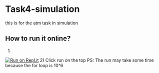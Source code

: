 # Task4-simulation
this is for the atm task in simulation

## How to run it online?
1) 
[![Run on Repl.it](https://repl.it/badge/github/MostafAanwar/Task4-simulation)](https://repl.it/@MostafAanwar/Task4-simulation)
2) Click run on the top
PS: The run may take some time because the for loop is 10^6

